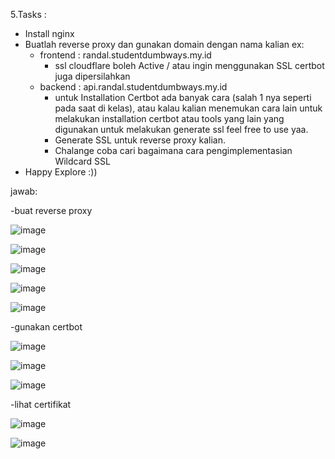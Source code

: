 5.Tasks :
- Install nginx
- Buatlah reverse proxy dan gunakan domain dengan nama kalian ex:
  - frontend : randal.studentdumbways.my.id 
     - ssl cloudflare boleh Active / atau ingin menggunakan SSL certbot juga dipersilahkan
  - backend : api.randal.studentdumbways.my.id
     - untuk Installation Certbot ada banyak cara (salah 1 nya seperti pada saat di kelas), atau kalau kalian menemukan cara lain untuk melakukan installation certbot atau tools yang lain yang digunakan untuk melakukan generate ssl feel free to use yaa.
     - Generate SSL untuk reverse proxy kalian. 
     - Chalange coba cari bagaimana cara pengimplementasian Wildcard SSL 
- Happy Explore :))

jawab:

-buat reverse proxy

![image](https://github.com/user-attachments/assets/99eaffc7-a8aa-4377-bf8b-bb44eaa81460)

![image](https://github.com/user-attachments/assets/d7ee7b1c-408b-4a35-997b-64d9a444457d)

![image](https://github.com/user-attachments/assets/9ed2298f-1916-4279-b8d9-9210daff0c19)

![image](https://github.com/user-attachments/assets/592e195d-e591-4320-b84b-860a9392759a)

![image](https://github.com/user-attachments/assets/b1c033fa-5d23-4d90-b7f8-8617b365aa50)

-gunakan certbot

![image](https://github.com/user-attachments/assets/1b1a654a-339b-43f8-8520-2bf7fbcb6e43)

![image](https://github.com/user-attachments/assets/69c8d81f-bfc4-4e8e-8c09-91fcee065245)

![image](https://github.com/user-attachments/assets/6c49ddd6-a93a-427e-aa72-a211fa944f1b)

-lihat certifikat

![image](https://github.com/user-attachments/assets/cf426212-23ec-45bd-8c3e-9cc394cc1951)

![image](https://github.com/user-attachments/assets/9dc5e686-36c5-4fd6-b3fc-e35c1bae0a5c)
